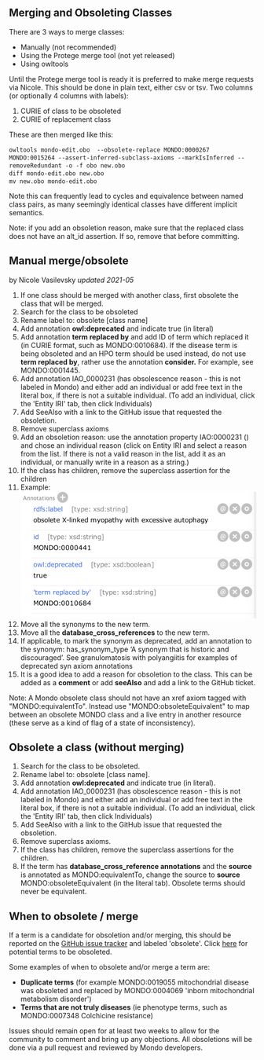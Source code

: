 ## Merging and Obsoleting Classes

There are 3 ways to merge classes:

* Manually (not recommended)
* Using the Protege merge tool (not yet released)
* Using owltools

Until the Protege merge tool is ready it is preferred to make merge requests via Nicole. This should be done in plain text, either csv or tsv. Two columns (or optionally 4 columns with labels):

1. CURIE of class to be obsoleted
1. CURIE of replacement class

These are then merged like this:

```
owltools mondo-edit.obo  --obsolete-replace MONDO:0000267 MONDO:0015264 --assert-inferred-subclass-axioms --markIsInferred --removeRedundant -o -f obo new.obo
diff mondo-edit.obo new.obo
mv new.obo mondo-edit.obo
```

Note this can frequently lead to cycles and equivalence between named class pairs, as many seemingly identical classes have different implicit semantics.

Note: if you add an obsoletion reason, make sure that the replaced class does not have an alt_id assertion. If so, remove that before committing.

## Manual merge/obsolete

by Nicole Vasilevsky _updated 2021-05_

1. If one class should be merged with another class, first obsolete the class that will be merged.
1. Search for the class to be obsoleted
1. Rename label to: obsolete [class name]
1. Add annotation **owl:deprecated** and indicate true (in literal)
1. Add annotation **term replaced by** and add ID of term which replaced it (in CURIE format, such as MONDO:0010684). If the disease term is being obsoleted and an HPO term should be used instead, do not use **term replaced by**, rather use the annotation **consider.** For example, see MONDO:0001445.
1. Add annotation IAO_0000231 (has obsolescence reason - this is not labeled in Mondo) and either add an individual or add free text in the literal box, if there is not a suitable individual. (To add an individual, click the 'Entity IRI' tab, then click Individuals)
1. Add SeeAlso with a link to the GitHub issue that requested the obsoletion.
1. Remove superclass axioms
1. Add an obsoletion reason: use the annotation property IAO:0000231 () and chose an individual reason (click on Entity IRI and select a reason from the list. If there is not a valid reason in the list, add it as an individual, or manually write in a reason as a string.)
1. If the class has children, remove the superclass assertion for the children 
1. Example: ![Manual merge example 1](images/github-workflow-manual-merge-1.png)
1. Move all the synonyms to the new term. 
1. Move all the **database_cross_references** to the new term.
1. If applicable, to mark the synonym as deprecated, add an annotation to the synonym: has_synonym_type ‘A synonym that is historic and discouraged’. See granulomatosis with polyangiitis for examples of deprecated syn axiom annotations
1. It is a good idea to add a reason for obsoletion to the class. This can be added as a **comment** or add **seeAlso** and add a link to the GitHub ticket.

Note: A Mondo obsolete class should not have an xref axiom tagged with "MONDO:equivalentTo". Instead use "MONDO:obsoleteEquivalent" to map between an obsolete MONDO class and a live entry in another resource (these serve as a kind of flag of a state of inconsistency).

## Obsolete a class (without merging)
1. Search for the class to be obsoleted.
1. Rename label to: obsolete [class name].
1. Add annotation **owl:deprecated** and indicate true (in literal).
1. Add annotation IAO_0000231 (has obsolescence reason - this is not labeled in Mondo) and either add an individual or add free text in the literal box, if there is not a suitable individual. (To add an individual, click the 'Entity IRI' tab, then click Individuals)
1. Add SeeAlso with a link to the GitHub issue that requested the obsoletion.
1. Remove superclass axioms.
1. If the class has children, remove the superclass assertions for the children.
1. If the term has **database_cross_reference annotations** and the **source** is annotated as MONDO:equivalentTo, change the source to **source** MONDO:obsoleteEquivalent (in the literal tab). Obsolete terms should never be equivalent.

## When to obsolete / merge

If a term is a candidate for obsoletion and/or merging, this should be reported on the [GitHub issue tracker](https://github.com/monarch-initiative/mondo/issues) and labeled 'obsolete'. Click [here](https://github.com/monarch-initiative/mondo/issues?q=is%3Aissue+is%3Aopen+label%3Aobsolete) for potential terms to be obsoleted.

Some examples of when to obsolete and/or merge a term are:  

- **Duplicate terms** (for example MONDO:0019055 mitochondrial disease was obsoleted and replaced by MONDO:0004069 'inborn mitochondrial metabolism disorder')  
- **Terms that are not truly diseases** (ie phenotype terms, such as MONDO:0007348 Colchicine resistance)  

Issues should remain open for at least two weeks to allow for the community to comment and bring up any objections. All obsoletions will be done via a pull request and reviewed by Mondo developers.
